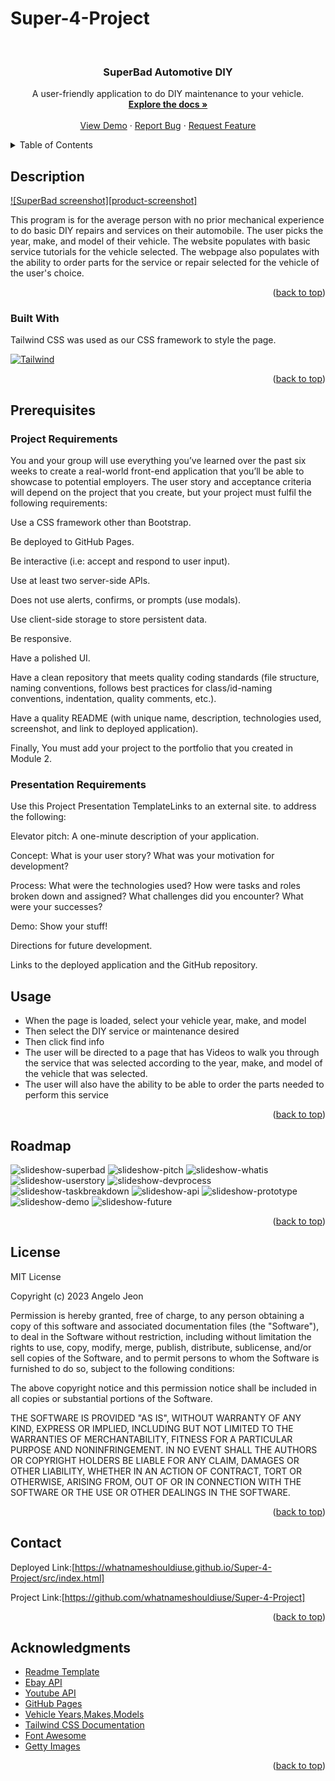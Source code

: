 # Super-4-Project

<a id="readme-top"></a>

<!-- PROJECT LOGO -->
<br />
<div align="center">
  <a href="https://github.com/othneildrew/Best-README-Template">
    <!-- <img src="images/logo.png" alt="Logo" width="80" height="80"> -->
  </a>

  <h3 align="center">SuperBad Automotive DIY</h3>

  <p align="center">
    A user-friendly application to do DIY maintenance to your vehicle. 
    <br />
    <a href="https://github.com/whatnameshouldiuse/Super-4-Project"><strong>Explore the docs »</strong></a>
    <br />
    <br />
    <a href="https://github.com/whatnameshouldiuse/Super-4-Project">View Demo</a>
    ·
    <a href="https://github.com/whatnameshouldiuse/Super-4-Project">Report Bug</a>
    ·
    <a href="https://github.com/whatnameshouldiuse/Super-4-Project">Request Feature</a>
  </p>
</div>



<!-- TABLE OF CONTENTS -->
<details>
  <summary>Table of Contents</summary>
  <ol>
    <li>
      <a href="#description">Description</a>
      <ul>
        <li><a href="#built-with">Built With</a></li>
      </ul>
    </li>
    <li>
      <a href="#prerequisites">Prerequisites</a>
      <ul>
        <li><a href="#project-requirements">Project Requirements</a></li>
        <li><a href="#presentation-requirements">Presentation Requirements</a></li>
      </ul>
    </li>
    <li><a href="#usage">Usage</a></li>
    <li><a href="#roadmap">Roadmap</a></li>
    <li><a href="#license">License</a></li>
    <li><a href="#contact">Contact</a></li>
    <li><a href="#acknowledgments">Acknowledgments</a></li>
  </ol>
</details>



<!-- ABOUT THE PROJECT -->
## Description

[![SuperBad screenshot][product-screenshot]](src/images/MainPage.png)

This program is for the average person with no prior mechanical experience to do basic DIY repairs and services on their automobile.
The user picks the year, make, and model of their vehicle.
The website populates with basic service tutorials for the vehicle selected.
The webpage also populates with the ability to order parts for the service or repair selected for the vehicle of the user's choice. 

<p align="right">(<a href="#readme-top">back to top</a>)</p>



### Built With

Tailwind CSS was used as our CSS framework to style the page. 


 [![Tailwind][Tailwind-img]][Tailwind-url]


<p align="right">(<a href="#readme-top">back to top</a>)</p>



<!-- GETTING STARTED -->
## Prerequisites

### Project Requirements

You and your group will use everything you’ve learned over the past six weeks to create a real-world front-end application that you’ll be able to showcase to potential employers. The user story and acceptance criteria will depend on the project that you create, but your project must fulfil the following requirements:

Use a CSS framework other than Bootstrap.

Be deployed to GitHub Pages.

Be interactive (i.e: accept and respond to user input).

Use at least two server-side APIs.

Does not use alerts, confirms, or prompts (use modals).

Use client-side storage to store persistent data.

Be responsive.

Have a polished UI.

Have a clean repository that meets quality coding standards (file structure, naming conventions, follows best practices for class/id-naming conventions, indentation, quality comments, etc.).

Have a quality README (with unique name, description, technologies used, screenshot, and link to deployed application).

Finally, You must add your project to the portfolio that you created in Module 2.

### Presentation Requirements

Use this Project Presentation TemplateLinks to an external site. to address the following:

Elevator pitch: A one-minute description of your application.

Concept: What is your user story? What was your motivation for development?

Process: What were the technologies used? How were tasks and roles broken down and assigned? What challenges did you encounter? What were your successes?

Demo: Show your stuff!

Directions for future development.

Links to the deployed application and the GitHub repository.


## Usage

* When the page is loaded, select your vehicle year, make, and model
* Then select the DIY service or maintenance desired
* Then click find info 
* The user will be directed to a page that has Videos to walk you through the service that was selected according to the year, make, and model of the vehicle that was selected.
* The user will also have the ability to be able to order the parts needed to perform this service

<p align="right">(<a href="#readme-top">back to top</a>)</p>



<!-- ROADMAP -->
## Roadmap
![slideshow-superbad](images/SuperBAD.jpg)
![slideshow-pitch](<images/SuperBAD (1).jpg>)
![slideshow-whatis](<images/SuperBAD (2).jpg>)
![slideshow-userstory](<images/SuperBAD (3).jpg>)
![slideshow-devprocess](<images/SuperBAD (4).jpg>)
![slideshow-taskbreakdown](<images/SuperBAD (5).jpg>)
![slideshow-api](<images/SuperBAD (6).jpg>)
![slideshow-prototype](<images/SuperBAD (7).jpg>)
![slideshow-demo](<images/SuperBAD (8).jpg>)
![slideshow-future](<images/SuperBAD (10).jpg>)

<p align="right">(<a href="#readme-top">back to top</a>)</p>


<!-- LICENSE -->
## License

MIT License

Copyright (c) 2023 Angelo Jeon

Permission is hereby granted, free of charge, to any person obtaining a copy
of this software and associated documentation files (the "Software"), to deal
in the Software without restriction, including without limitation the rights
to use, copy, modify, merge, publish, distribute, sublicense, and/or sell
copies of the Software, and to permit persons to whom the Software is
furnished to do so, subject to the following conditions:

The above copyright notice and this permission notice shall be included in all
copies or substantial portions of the Software.

THE SOFTWARE IS PROVIDED "AS IS", WITHOUT WARRANTY OF ANY KIND, EXPRESS OR
IMPLIED, INCLUDING BUT NOT LIMITED TO THE WARRANTIES OF MERCHANTABILITY,
FITNESS FOR A PARTICULAR PURPOSE AND NONINFRINGEMENT. IN NO EVENT SHALL THE
AUTHORS OR COPYRIGHT HOLDERS BE LIABLE FOR ANY CLAIM, DAMAGES OR OTHER
LIABILITY, WHETHER IN AN ACTION OF CONTRACT, TORT OR OTHERWISE, ARISING FROM,
OUT OF OR IN CONNECTION WITH THE SOFTWARE OR THE USE OR OTHER DEALINGS IN THE
SOFTWARE.

<p align="right">(<a href="#readme-top">back to top</a>)</p>



<!-- CONTACT -->
## Contact

Deployed Link:[https://whatnameshouldiuse.github.io/Super-4-Project/src/index.html]

Project Link:[https://github.com/whatnameshouldiuse/Super-4-Project]

<p align="right">(<a href="#readme-top">back to top</a>)</p>



<!-- ACKNOWLEDGMENTS -->
## Acknowledgments
* [Readme Template](https://github.com/othneildrew/Best-README-Template/blob/master/README.md?plain=1)
* [Ebay API](https://rapidapi.com/ruamazi/api/ebay-search-result)
* [Youtube API](https://rapidapi.com/ytdlfree/api/youtube-v31)
* [GitHub Pages](https://pages.github.com)
* [Vehicle Years,Makes,Models](https://www.velocityjournal.com/journal/)
* [Tailwind CSS Documentation](https://tailwindcss.com/docs)
* [Font Awesome](https://fontawesome.com/)
* [Getty Images](https://www.gettyimages.com/)

<p align="right">(<a href="#readme-top">back to top</a>)</p>



<!-- MARKDOWN LINKS & IMAGES -->
<!-- https://www.markdownguide.org/basic-syntax/#reference-style-links -->
[Tailwind-url]: https://tailwindcss.com/
[Tailwind-img]: https://getlogovector.com/wp-content/uploads/2021/01/tailwind-css-logo-vector.png














